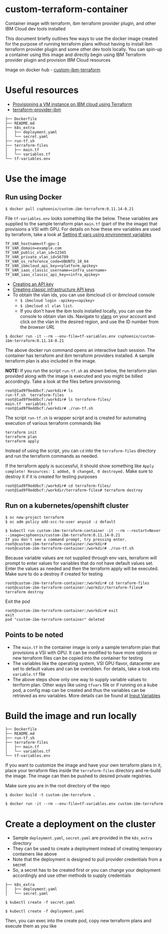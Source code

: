 # custom-terraform-container
Container image with terraform, ibm terraform provider plugin, and other IBM Cloud dev tools installed

This document briefly outlines few ways to use the docker image created for the purpose of running terraform plans without having to install ibm terraform provider plugin and some other dev tools locally. You can spin-up a container using this image and directly begin using IBM Terraform provider plugin and provision IBM Cloud resources

Image on docker hub - [custom-ibm-terraform](https://hub.docker.com/r/csphoenix/custom-ibm-terraform)

# Useful resources 
- [Provisioning a VM instance on IBM cloud using Terraform](https://ibm-cloud.github.io/tf-ibm-docs/v0.21.0/r/compute_vm_instance.html)
- [terraform-provider-ibm](https://github.com/IBM-Cloud/terraform-provider-ibm)

```
├── Dockerfile
├── README.md
├── k8s_extra
│   ├── deployment.yaml
│   └── secret.yaml
├── run-tf.sh
├── terraform-files
│   ├── main.tf
│   └── variables.tf
└── tf-variables.env
```

# Use the image
## Run using Docker

```
$ docker pull csphoenix/custom-ibm-terraform:0.11.14-0.21
```

File `tf-variables.env` looks something like the below. These variables are supplied to the sample terraform plan `main.tf` (part of the the image) that provisions a VSI with GPU. For details on how these env variables are used by terraform, take a look at [Setting tf vars using environment variables](https://www.terraform.io/docs/configuration-0-11/variables.html#environment-variables)

```
TF_VAR_hostname=tf-gpu-1
TF_VAR_domain=example.com
TF_VAR_public_vlan_id=12345
TF_VAR_private_vlan_id=56789
TF_VAR_os_reference_code=UBUNTU_18_64
TF_VAR_ibmcloud_api_key=<platform_apikey>
TF_VAR_iaas_classic_username=<infra_username>
TF_VAR_iaas_classic_api_key=<infra_apikey>
```
- [Creating an API key](https://cloud.ibm.com/docs/iam?topic=iam-userapikey)
- [Creating classic infrastructure API keys](https://cloud.ibm.com/docs/iam?topic=iam-classic_keys)
- To obtain the vlan ids, you can use ibmcloud cli or ibmcloud console
    - `$ ibmcloud login -apikey=<apikey>`
    - `$ ibmcloud sl vlan list`. 
    - If you don't have the ibm tools installed locally, you can use the console to obtain vlan ids. Navigate to [vlans](https://cloud.ibm.com/classic/network/vlans) on your account and click on the vlan in the desired region, and use the ID number from the *browser URL*

```
$ docker run -it --rm --env-file=tf-variables.env csphoenix/custom-ibm-terraform:0.11.14-0.21
```
The above docker run command opens an interactive bash session. The container has terraform and ibm terraform providers installed. A sample terraform plan is also included in the image.

**NOTE:** If you run the script `run-tf.sh` as shown below, the terraform plan provided along with the image is executed and you might be billed accordingly. Take a look at the files before provisioning.

```
root@1ad9f9eddbcf:/workdir# ls
run-tf.sh  terraform-files
root@1ad9f9eddbcf:/workdir# ls terraform-files/
main.tf  variables.tf
root@1ad9f9eddbcf:/workdir# ./run-tf.sh 
```
The script `run-tf.sh` is wrapper script and is created for automating execution of various terraform commands like
```
terraform init
terraform plan
terraform apply
```
Instead of using the script, you can `cd` into the `terraform-files` directory and run the terraform commands as needed.

If the terraform apply is successful, it should show something like `Apply complete! Resources: 1 added, 0 changed, 0 destroyed.`
Make sure to destroy it if it is created for testing purposes
```
root@1ad9f9eddbcf:/workdir# cd terraform-files/
root@1ad9f9eddbcf:/workdir/terraform-files# terraform destroy
```


## Run on a kubernetes/openshift cluster
```
$ oc new-project terraform
$ oc adm policy add-scc-to-user anyuid -z default
```
```
$ kubectl run custom-ibm-terraform-container -it --rm --restart=Never --image=csphoenix/custom-ibm-terraform:0.11.14-0.21 
If you don't see a command prompt, try pressing enter.
root@custom-ibm-terraform-container:/workdir# 
root@custom-ibm-terraform-container:/workdir# ./run-tf.sh 

```
Because variable values are not supplied through env vars, terraform will prompt to enter values for variables that do not have default values set. Enter the values as needed and then the terraform apply will be executed.
Make sure to do a destroy if created for testing
```
root@custom-ibm-terraform-container:/workdir# cd terraform-files
root@custom-ibm-terraform-container:/workdir/terraform-files# terraform destroy
```
Exit the pod
```
root@custom-ibm-terraform-container:/workdir# exit
exit
pod "custom-ibm-terraform-container" deleted
```
## Points to be noted
- The `main.tf` in the container image is only a sample terraform plan that provisions a VSI with GPU. It can be modified to have more options or new terraform files can be copied into the container for testing
- The variables like the operating system, VSI GPU flavor, datacenter are set to default values and can be overidden. For details, take a look into `variable.tf` file
- The above steps show only one way to supply variable values to terrform plan. Other ways like using `tfvars` file or if running on a kube pod, a  config map can be created and thus the variables can be retrieved as env variables. More details can be found at [Input Variables](https://www.terraform.io/docs/configuration-0-11/variables.html)


# Build the image and run locally
```
├── Dockerfile
├── README.md
├── run-tf.sh
├── terraform-files
│   ├── main.tf
│   └── variables.tf
└── tf-variables.env
```

If you want to customize the image and have your own terraform plans in it, place your terraform files inside the `terraform-files` directory and re-build the image. The image can then be pushed to desired private registries. 

Make sure you are in the root directory of the repo

```
$ docker build -t custom-ibm-terraform .
```

```
$ docker run -it --rm --env-file=tf-variables.env custom-ibm-terraform
```

# Create a deployment on the cluster 

- Sample `deployment.yaml`, `secret.yaml` are provided in the `k8s_extra` directory
- They can be used to create a deployment instead of creating temporary containers like above
- Note that the deployment is designed to pull provider credentials from a secret
- So, a secret has to be created first or you can change your deployment accordingly and use other methods to supply credentials

```
├── k8s_extra
│   ├── deployment.yaml
│   └── secret.yaml
```

```
$ kubectl create -f secret.yaml
```

```
$ kubectl create -f deployment.yaml
```

Then, you can exec into the create pod, copy new terraform plans and execute them as you like

